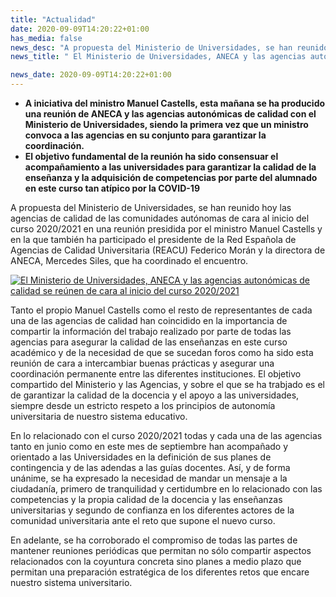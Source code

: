 ```yaml
---
title: "Actualidad"
date: 2020-09-09T14:20:22+01:00
has_media: false
news_desc: "A propuesta del Ministerio de Universidades, se han reunido hoy las agencias de calidad de las comunidades autónomas de cara al inicio del curso 2020/2021 en una reunión presidida por el ministro Manuel Castells y en la que también ha participado el presidente de la Red Española de Agencias de Calidad Universitaria (REACU) Federico Morán y la directora de ANECA, Mercedes Siles, que ha coordinado el encuentro."
news_title: " El Ministerio de Universidades, ANECA y las agencias autonómicas de calidad se reúnen de cara al inicio del curso 2020/2021"

news_date: 2020-09-09T14:20:22+01:00
---
```

<ul>
<li><b>A iniciativa del ministro Manuel Castells, esta mañana se ha producido una reunión de ANECA y las agencias autonómicas de calidad con el Ministerio de Universidades, siendo la primera vez que un ministro convoca a las agencias en su conjunto para garantizar la coordinación.</b></li>
<li><b>El objetivo fundamental de la reunión ha sido consensuar el acompañamiento a las universidades para garantizar la calidad de la enseñanza y la adquisición de competencias por parte del alumnado en este curso tan atípico por la COVID-19</b></li>
</ul>
<p>A propuesta del Ministerio de Universidades, se han reunido hoy las agencias de calidad de las comunidades autónomas de cara al inicio del curso 2020/2021 en una reunión presidida por el ministro Manuel Castells y en la que también ha participado el presidente de la Red Española de Agencias de Calidad Universitaria (REACU) Federico Morán y la directora de ANECA, Mercedes Siles, que ha coordinado el encuentro.</p>
<p><a title="El Ministerio de Universidades, ANECA y las agencias autonómicas de calidad se reúnen de cara al inicio del curso 2020/2021" href="./images/news/universidades_reunion_inicio_curso2.jpg" rel="lightbox[DetalleArticulo]"><img src="./images/news/universidades_reunion_inicio_curso2.jpg" alt="El Ministerio de Universidades, ANECA y las agencias autonómicas de calidad se reúnen de cara al inicio del curso 2020/2021" /></a></p>
<p>Tanto el propio Manuel Castells como el resto de representantes de cada una de las agencias de calidad han coincidido en la importancia de compartir la información del trabajo realizado por parte de todas las agencias para asegurar la calidad de las enseñanzas en este curso académico y de la necesidad de que se sucedan foros como ha sido esta reunión de cara a intercambiar buenas prácticas y asegurar una coordinación permanente entre las diferentes instituciones. El objetivo compartido del Ministerio y las Agencias, y sobre el que se ha trabjado es el de garantizar la calidad de la docencia y el apoyo a las universidades, siempre desde un estricto respeto a los principios de autonomía universitaria de nuestro sistema educativo.</p>
<p>En lo relacionado con el curso 2020/2021 todas y cada una de las agencias tanto en junio como en este mes de septiembre han acompañado y orientado a las Universidades en la definición de sus planes de contingencia y de las adendas a las guías docentes. Así, y de forma unánime, se ha expresado la necesidad de mandar un mensaje a la ciudadanía, primero de tranquilidad y certidumbre en lo relacionado con las competencias y la propia calidad de la docencia y las enseñanzas universitarias y segundo de confianza en los diferentes actores de la comunidad universitaria ante el reto que supone el nuevo curso.</p>
<p>En adelante, se ha corroborado el compromiso de todas las partes de mantener reuniones periódicas que permitan no sólo compartir aspectos relacionados con la coyuntura concreta sino planes a medio plazo que permitan una preparación estratégica de los diferentes retos que encare nuestro sistema universitario.</p>